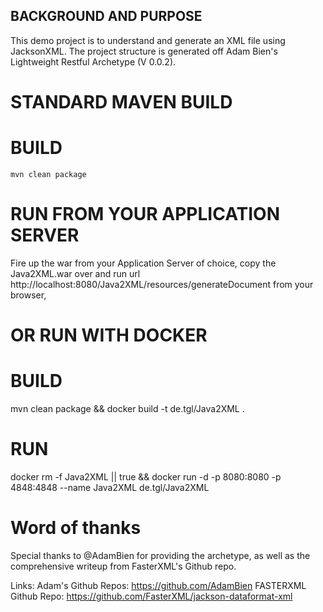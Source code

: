 ## BACKGROUND AND PURPOSE

This demo project is to understand and generate an XML file using JacksonXML. The project structure is generated off Adam Bien's Lightweight Restful Archetype (V 0.0.2). 

# STANDARD MAVEN BUILD 
# BUILD	
	mvn clean package

# RUN FROM YOUR APPLICATION SERVER
Fire up the war from your Application Server of choice, copy the Java2XML.war over and run url http://localhost:8080/Java2XML/resources/generateDocument from your browser, 
	
	
# OR RUN WITH DOCKER
# BUILD
mvn clean package && docker build -t de.tgl/Java2XML .

# RUN
docker rm -f Java2XML || true && docker run -d -p 8080:8080 -p 4848:4848 --name Java2XML de.tgl/Java2XML 


# Word of thanks
Special thanks to @AdamBien for providing the archetype, as well as the comprehensive writeup from FasterXML's Github repo.

Links:
Adam's Github Repos:	https://github.com/AdamBien
FASTERXML Github Repo:	https://github.com/FasterXML/jackson-dataformat-xml